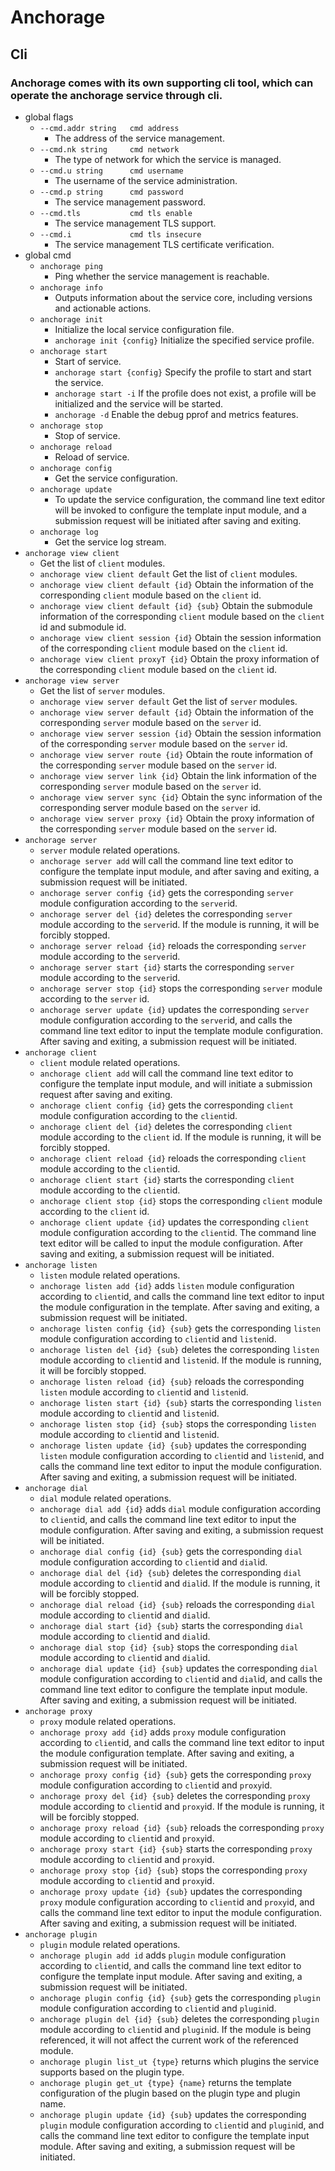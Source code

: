 # Anchorage
## Cli
### Anchorage comes with its own supporting cli tool, which can operate the anchorage service through cli.
- global flags
  - `--cmd.addr string   cmd address`
    - The address of the service management.
  - `--cmd.nk string     cmd network`
    - The type of network for which the service is managed.
  - `--cmd.u string      cmd username`
    - The username of the service administration.
  - `--cmd.p string      cmd password`
    - The service management password.
  - `--cmd.tls           cmd tls enable`
    - The service management TLS support.
  - `--cmd.i             cmd tls insecure`
    - The service management TLS certificate verification.
- global cmd
  - `anchorage ping`
    - Ping whether the service management is reachable.
  - `anchorage info`
    - Outputs information about the service core, including versions and actionable actions.
  - `anchorage init`
    - Initialize the local service configuration file.
    - `anchorage init {config}` Initialize the specified service profile.
  - `anchorage start`
    - Start of service.
    - `anchorage start {config}` Specify the profile to start and start the service.
    - `anchorage start -i` If the profile does not exist, a profile will be initialized and the service will be started.
    - `anchorage -d` Enable the debug pprof and metrics features.
  - `anchorage stop`
    - Stop of service.
  - `anchorage reload`
    - Reload of service.
  - `anchorage config`
    - Get the service configuration.
  - `anchorage update`
    - To update the service configuration, the command line text editor will be invoked to configure the template input module, and a submission request will be initiated after saving and exiting.
  - `anchorage log`
    - Get the service log stream.
- `anchorage view client`
  - Get the list of `client` modules.
  - `anchorage view client default` Get the list of `client` modules.
  - `anchorage view client default {id}` Obtain the information of the corresponding `client` module based on the `client` id.
  - `anchorage view client default {id} {sub}` Obtain the submodule information of the corresponding `client` module based on the `client` id and submodule id.
  - `anchorage view client session {id}` Obtain the session information of the corresponding `client` module based on the `client` id.
  - `anchorage view client proxyT {id}` Obtain the proxy information of the corresponding `client` module based on the `client` id.
- `anchorage view server`
  - Get the list of `server` modules.
  - `anchorage view server default` Get the list of `server` modules.
  - `anchorage view server default {id}` Obtain the information of the corresponding `server` module based on the `server` id.
  - `anchorage view server session {id}` Obtain the session information of the corresponding `server` module based on the `server` id.
  - `anchorage view server route {id}` Obtain the route information of the corresponding `server` module based on the `server` id.
  - `anchorage view server link {id}` Obtain the link information of the corresponding `server` module based on the `server` id.
  - `anchorage view server sync {id}` Obtain the sync information of the corresponding server module based on the `server` id.
  - `anchorage view server proxy {id}` Obtain the proxy information of the corresponding `server` module based on the `server` id.
- `anchorage server`
  - `server` module related operations.
  - `anchorage server add` will call the command line text editor to configure the template input module, and after saving and exiting, a submission request will be initiated.
  - `anchorage server config {id}` gets the corresponding `server` module configuration according to the `server`id.
  - `anchorage server del {id}` deletes the corresponding `server` module according to the `server`id. If the module is running, it will be forcibly stopped.
  - `anchorage server reload {id}` reloads the corresponding `server` module according to the `server`id.
  - `anchorage server start {id}` starts the corresponding `server` module according to the `server`id.
  - `anchorage server stop {id}` stops the corresponding `server` module according to the `server` id.
  - `anchorage server update {id}` updates the corresponding `server` module configuration according to the `server`id, and calls the command line text editor to input the template module configuration. After saving and exiting, a submission request will be initiated.
- `anchorage client`
  - `client` module related operations.
  - `anchorage client add` will call the command line text editor to configure the template input module, and will initiate a submission request after saving and exiting.
  - `anchorage client config {id}` gets the corresponding `client` module configuration according to the `client`id.
  - `anchorage client del {id}` deletes the corresponding `client` module according to the `client` id. If the module is running, it will be forcibly stopped.
  - `anchorage client reload {id}` reloads the corresponding `client` module according to the `client`id.
  - `anchorage client start {id}` starts the corresponding `client` module according to the `client`id.
  - `anchorage client stop {id}` stops the corresponding `client` module according to the `client` id.
  - `anchorage client update {id}` updates the corresponding `client` module configuration according to the `client`id. The command line text editor will be called to input the module configuration. After saving and exiting, a submission request will be initiated.
- `anchorage listen`
  - `listen` module related operations.
  - `anchorage listen add {id}` adds `listen` module configuration according to `client`id, and calls the command line text editor to input the module configuration in the template. After saving and exiting, a submission request will be initiated.
  - `anchorage listen config {id} {sub}` gets the corresponding `listen` module configuration according to `client`id and `listen`id.
  - `anchorage listen del {id} {sub}` deletes the corresponding `listen` module according to `client`id and `listen`id. If the module is running, it will be forcibly stopped.
  - `anchorage listen reload {id} {sub}` reloads the corresponding `listen` module according to `client`id and `listen`id.
  - `anchorage listen start {id} {sub}` starts the corresponding `listen` module according to `client`id and `listen`id.
  - `anchorage listen stop {id} {sub}` stops the corresponding `listen` module according to `client`id and `listen`id.
  - `anchorage listen update {id} {sub}` updates the corresponding `listen` module configuration according to `client`id and `listen`id, and calls the command line text editor to input the module configuration. After saving and exiting, a submission request will be initiated.
- `anchorage dial`
  - `dial` module related operations.
  - `anchorage dial add {id}` adds `dial` module configuration according to `client`id, and calls the command line text editor to input the module configuration. After saving and exiting, a submission request will be initiated.
  - `anchorage dial config {id} {sub}` gets the corresponding `dial` module configuration according to `client`id and `dial`id.
  - `anchorage dial del {id} {sub}` deletes the corresponding `dial` module according to `client`id and `dial`id. If the module is running, it will be forcibly stopped.
  - `anchorage dial reload {id} {sub}` reloads the corresponding `dial` module according to `client`id and `dial`id.
  - `anchorage dial start {id} {sub}` starts the corresponding `dial` module according to `client`id and `dial`id.
  - `anchorage dial stop {id} {sub}` stops the corresponding `dial` module according to `client`id and `dial`id.
  - `anchorage dial update {id} {sub}` updates the corresponding `dial` module configuration according to `client`id and `dial`id, and calls the command line text editor to configure the template input module. After saving and exiting, a submission request will be initiated.
- `anchorage proxy`
  - `proxy` module related operations.
  - `anchorage proxy add {id}` adds `proxy` module configuration according to `client`id, and calls the command line text editor to input the module configuration template. After saving and exiting, a submission request will be initiated.
  - `anchorage proxy config {id} {sub}` gets the corresponding `proxy` module configuration according to `client`id and `proxy`id.
  - `anchorage proxy del {id} {sub}` deletes the corresponding `proxy` module according to `client`id and `proxy`id. If the module is running, it will be forcibly stopped.
  - `anchorage proxy reload {id} {sub}` reloads the corresponding `proxy` module according to `client`id and `proxy`id.
  - `anchorage proxy start {id} {sub}` starts the corresponding `proxy` module according to `client`id and `proxy`id.
  - `anchorage proxy stop {id} {sub}` stops the corresponding `proxy` module according to `client`id and `proxy`id.
  - `anchorage proxy update {id} {sub}` updates the corresponding `proxy` module configuration according to `client`id and `proxy`id, and calls the command line text editor to input the module configuration. After saving and exiting, a submission request will be initiated.
- `anchorage plugin`
  - `plugin` module related operations.
  - `anchorage plugin add id` adds `plugin` module configuration according to `client`id, and calls the command line text editor to configure the template input module. After saving and exiting, a submission request will be initiated.
  - `anchorage plugin config {id} {sub}` gets the corresponding `plugin` module configuration according to `client`id and `plugin`id.
  - `anchorage plugin del {id} {sub}` deletes the corresponding `plugin` module according to `client`id and `plugin`id. If the module is being referenced, it will not affect the current work of the referenced module.
  - `anchorage plugin list_ut {type}` returns which plugins the service supports based on the plugin type.
  - `anchorage plugin get_ut {type} {name}` returns the template configuration of the plugin based on the plugin type and plugin name.
  - `anchorage plugin update {id} {sub}` updates the corresponding `plugin` module configuration according to `client`id and `plugin`id, and calls the command line text editor to configure the template input module. After saving and exiting, a submission request will be initiated.

